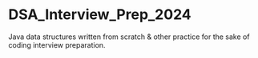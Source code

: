 # DSA_Interview_Prep_2024
Java data structures written from scratch &amp; other practice for the sake of coding interview preparation.
